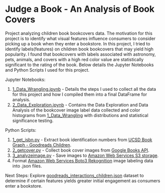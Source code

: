 # Judge a Book - An Analysis of Book Covers
Project analyzing children book bookcovers data. The motivation for this project is to identify what visual features influence consumers to consider picking up a book when they enter a bookstore. In this project, I tried to identify labels(features) on children book bookcovers that may yield high popularity. I found that bookcovers with labels associated with astronomy, pets, animals, and covers with a high red color value are statistically significant to the rating of the book. Below details the Jupyter Notebooks and Python Scripts I used for this project.

Jupyter Notebooks:
1) [1_Data_Wrangling.ipynb](https://github.com/gordonchen07/Judge_a_book/blob/scale_image_collector/1_Data_Wrangling.ipynb) - Details the steps I used to collect all the data for this project and how I compiled them into a final DataFrame for analysis.
2) [2_Data_Exploration.ipynb](https://github.com/gordonchen07/Judge_a_book/blob/scale_image_collector/2_Data_Exploration.ipynb) - Contains the Data Exploration and Data Analysis of the bookcover image label data collected and color histograms from [1_Data_Wrangling](https://github.com/gordonchen07/Judge_a_book/blob/scale_image_collector/1_Data_Wrangling.ipynb) with distributions and statistical significance testing.

Python Scripts:
1) [1_get_isbn.py](https://github.com/gordonchen07/Judge_a_book/blob/scale_image_collector/Scripts/1_get_isbn.py) - Extract book identification numbers from [UCSD Book Graph - Goodreads Children](https://sites.google.com/eng.ucsd.edu/ucsdbookgraph/home).
2) [2_getcover.py](https://github.com/gordonchen07/Judge_a_book/blob/scale_image_collector/Scripts/2_get_bookcover.py) - Collect book cover images from [Google Books API](https://developers.google.com/books).
3) [3_analyzeimage.py](https://github.com/gordonchen07/Judge_a_book/blob/scale_image_collector/Scripts/3_analyzeimage.py) - Save images to [Amazon Web Services S3 storage](https://aws.amazon.com/s3/).
4) Format [Amazon Web Services Boto3 Rekognition](https://aws.amazon.com/rekognition/) image labeling data into .json files.

Next Steps:
Explore [goodreads_interactions_children.json](https://sites.google.com/eng.ucsd.edu/ucsdbookgraph/home) dataset to determine if certain features yields greater initial engagement as consumers enter a bookstore.
